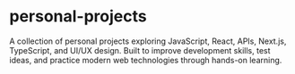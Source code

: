 # personal-projects
A collection of personal projects exploring JavaScript, React, APIs, Next.js, TypeScript, and UI/UX design. Built to improve development skills, test ideas, and practice modern web technologies through hands-on learning.
